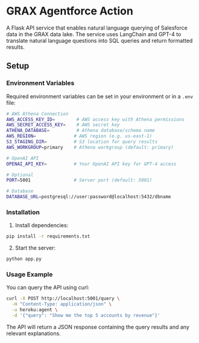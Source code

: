 # GRAX Agentforce Action

A Flask API service that enables natural language querying of Salesforce data in the GRAX data lake. The service uses LangChain and GPT-4 to translate natural language questions into SQL queries and return formatted results.

## Setup

### Environment Variables

Required environment variables can be set in your environment or in a `.env` file:

```bash
# AWS Athena Connection
AWS_ACCESS_KEY_ID=        # AWS access key with Athena permissions
AWS_SECRET_ACCESS_KEY=    # AWS secret key
ATHENA_DATABASE=          # Athena database/schema name
AWS_REGION=              # AWS region (e.g. us-east-1)
S3_STAGING_DIR=          # S3 location for query results
AWS_WORKGROUP=primary    # Athena workgroup (default: primary)

# OpenAI API
OPENAI_API_KEY=          # Your OpenAI API key for GPT-4 access

# Optional
PORT=5001                # Server port (default: 5001)

# Database
DATABASE_URL=postgresql://user:password@localhost:5432/dbname
```

### Installation

1. Install dependencies:

```bash
pip install -r requirements.txt
```

2. Start the server:

```bash
python app.py
```

### Usage Example

You can query the API using curl:

```bash
curl -X POST http://localhost:5001/query \
  -H "Content-Type: application/json" \
  -u heroku:agent \
  -d '{"query": "Show me the top 5 accounts by revenue"}'
```

The API will return a JSON response containing the query results and any relevant explanations.